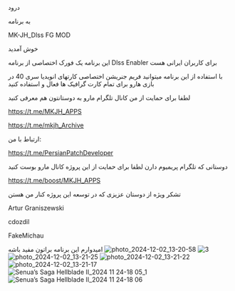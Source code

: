درود

به برنامه

MK-JH_Dlss FG MOD

خوش آمدید


این برنامه یک فورک اختصاصی از برنامه Dlss Enabler برای کاربران ایرانی هست


با استفاده از این برنامه میتوانید فریم جنریشن اختصاصی کارتهای انویدیا سری 40 در بازی هارو برای تمام کارت گرافیک ها فعال و استفاده کنید

لطفا برای حمایت از من کانال تلگرام مارو به دوستانتون هم معرفی کنید

https://t.me/MKJH_APPS

https://t.me/mkjh_Archive

ارتباط با من:

https://t.me/PersianPatchDeveloper

دوستانی که تلگرام پریمیوم دارن لطفا برای حمایت از این پروژه کانال مارو بوست کنید

https://t.me/boost/MKJH_APPS

تشکر ویژه از دوستان عزیزی که در توسعه این پروژه کنار من هستن

Artur Graniszewski

cdozdil

FakeMichau

امیدوارم این برنامه براتون مفید باشه
![photo_2024-12-02_13-20-58](https://github.com/user-attachments/assets/ed6692be-8e51-48eb-861b-a745e48d99cc)
![3](https://github.com/user-attachments/assets/d739b865-b601-4d8f-9df3-c96b26eb53fb)
![photo_2024-12-02_13-21-25](https://github.com/user-attachments/assets/fadd547c-3305-46be-aa05-ebf31349bed2)
![photo_2024-12-02_13-21-22](https://github.com/user-attachments/assets/a7305080-b8e1-46a4-b1a6-27f327230293)
![photo_2024-12-02_13-21-17](https://github.com/user-attachments/assets/78368645-8f54-4f36-8f2f-237df76dfe0a)
![Senua’s Saga Hellblade II_2024 11 24-18 05_1](https://github.com/user-attachments/assets/94544d23-903c-42b0-887f-78b9ab4b8f8b)
![Senua’s Saga Hellblade II_2024 11 24-18 06](https://github.com/user-attachments/assets/b1c9a06b-eedf-46c4-9138-a528209ddb3a)


